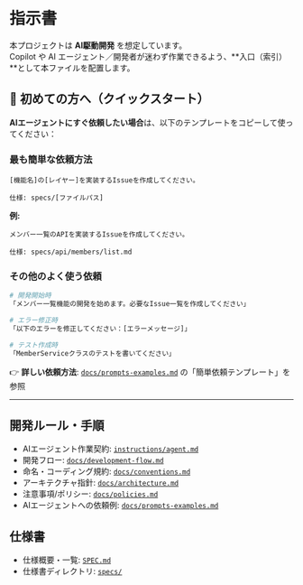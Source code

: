 # 指示書

本プロジェクトは **AI駆動開発** を想定しています。  
Copilot や AI エージェント／開発者が迷わず作業できるよう、**入口（索引）**として本ファイルを配置します。

## 🚀 初めての方へ（クイックスタート）

**AIエージェントにすぐ依頼したい場合**は、以下のテンプレートをコピーして使ってください：

### 最も簡単な依頼方法
```
[機能名]の[レイヤー]を実装するIssueを作成してください。

仕様: specs/[ファイルパス]
```

**例:**
```
メンバー一覧のAPIを実装するIssueを作成してください。

仕様: specs/api/members/list.md
```

### その他のよく使う依頼
```bash
# 開発開始時
「メンバー一覧機能の開発を始めます。必要なIssue一覧を作成してください」

# エラー修正時  
「以下のエラーを修正してください：[エラーメッセージ]」

# テスト作成時
「MemberServiceクラスのテストを書いてください」
```

👉 **詳しい依頼方法**: [`docs/prompts-examples.md`](./docs/prompts-examples.md) の「簡単依頼テンプレート」を参照

---

## 開発ルール・手順

- AIエージェント作業契約: [`instructions/agent.md`](./instructions/agent.md)
- 開発フロー: [`docs/development-flow.md`](./docs/development-flow.md)
- 命名・コーディング規約: [`docs/conventions.md`](./docs/conventions.md)
- アーキテクチャ指針: [`docs/architecture.md`](./docs/architecture.md)
- 注意事項/ポリシー: [`docs/policies.md`](./docs/policies.md)
- AIエージェントへの依頼例: [`docs/prompts-examples.md`](./docs/prompts-examples.md)

## 仕様書

- 仕様概要・一覧: [`SPEC.md`](./SPEC.md)
- 仕様書ディレクトリ: [`specs/`](./specs)
